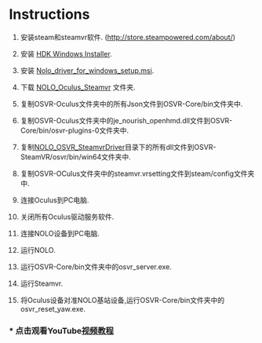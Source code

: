 # Instructions
1. 安装steam和steamvr软件. (http://store.steampowered.com/about/)   

2. 安装 [HDK Windows Installer](http://www.osvr.org/getting-started.html).

3. 安装 [Nolo_driver_for_windows_setup.msi](https://github.com/NOLOVR/NOLO-Driver-For-Windows/tree/master/NOLOVR). 

4. 下载 [NOLO_Oculus_Steamvr](https://github.com/NOLOVR/NOLO-Others) 文件夹. 

5. 复制OSVR-Oculus文件夹中的所有Json文件到OSVR-Core/bin文件夹中. 

6. 复制OSVR-Oculus文件夹中的je_nourish_openhmd.dll文件到OSVR-Core/bin/osvr-plugins-0文件夹中.  

7. 复制[NOLO_OSVR_SteamvrDriver](https://github.com/NOLOVR/NOLO-Others/tree/master/NOLO_OSVR_SteamvrDriver)目录下的所有dll文件到OSVR-SteamVR/osvr/bin/win64文件夹中.  

8. 复制OSVR-OCulus文件夹中的steamvr.vrsetting文件到steam/config文件夹中.  

9. 连接Oculus到PC电脑.  

10. 关闭所有Oculus驱动服务软件.  

11. 连接NOLO设备到PC电脑.     

12. 运行NOLO.  

13. 运行OSVR-Core/bin文件夹中的osvr_server.exe.

14. 运行Steamvr.  

15. 将Oculus设备对准NOLO基站设备,运行OSVR-Core/bin文件夹中的osvr_reset_yaw.exe.  

### * 点击观看YouTube[视频教程](https://www.youtube.com/watch?v=qgL7NHixIX8)
#